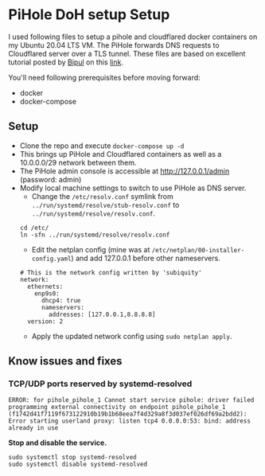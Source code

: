 # PiHole DoH setup Setup

I used following files to setup a pihole and cloudflared docker containers on my Ubuntu 20.04 LTS VM. The PiHole forwards DNS requests to Cloudflared server over a TLS tunnel.
These files are based on excellent tutorial posted by [Bipul](https://github.com/bipulkkuri) on this [link](https://github.com/bipulkkuri/pihole/tree/master/DOH).

You'll need following prerequisites before moving forward:
- docker
- docker-compose

## Setup
- Clone the repo and execute `docker-compose up -d`
- This brings up PiHole and Cloudflared containers as well as a 10.0.0.0/29 network between them.
- The PiHole admin console is accessible at http://127.0.0.1/admin (password: admin)
- Modify local machine settings to switch to use PiHole as DNS server.
  - Change the `/etc/resolv.conf` symlink from `../run/systemd/resolve/stub-resolv.conf` to `../run/systemd/resolve/resolv.conf`. 
  ```
  cd /etc/
  ln -sfn ../run/systemd/resolve/resolv.conf
  ```
  - Edit the netplan config (mine was at `/etc/netplan/00-installer-config.yaml`) and add 127.0.0.1 before other nameservers.
  ```
  # This is the network config written by 'subiquity'
  network:
    ethernets:
      enp9s0:
        dhcp4: true
        nameservers:
          addresses: [127.0.0.1,8.8.8.8]
    version: 2
  ```
  - Apply the updated network config using `sudo netplan apply`.

## Know issues and fixes

### TCP/UDP ports reserved by systemd-resolved
```
ERROR: for pihole_pihole_1 Cannot start service pihole: driver failed programming external connectivity on endpoint pihole_pihole_1 (f1742d41f7119f673122910b19b1b68eea7f4d329a8f3d037ef026df69a2bdd2): Error starting userland proxy: listen tcp4 0.0.0.0:53: bind: address already in use
```

**Stop and disable the service.** 
```
sudo systemctl stop systemd-resolved
sudo systemctl disable systemd-resolved
```

